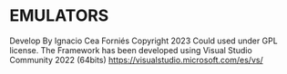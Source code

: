 # EMULATORS
Develop By Ignacio Cea Forniés
Copyright 2023
Could used under GPL license.
The Framework has been developed using Visual Studio Community 2022 (64bits)
https://visualstudio.microsoft.com/es/vs/
